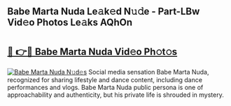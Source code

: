 ## Babe Marta Nuda Le𝚊k𝚎d N𝚞𝚍e - Part-LBw Vid𝚎o Photos Le𝚊ks AQhOn

# <h2><a href="http://fbbzwsq.evod.top/?m=Babe+Marta+Nuda">🔗 👉🔴 Babe Marta Nuda Vid𝚎o Ph𝚘t𝚘s</a></h2>

[![Babe Marta Nuda N𝚞d𝚎s](https://i.imgur.com/8V9OHl7.gif)](http://fbbzwsq.evod.top/?m=Babe+Marta+Nuda)
Social media sensation Babe Marta Nuda, recognized for sharing lifestyle and dance content, including dance performances and vlogs. Babe Marta Nuda public persona is one of approachability and authenticity, but his private life is shrouded in mystery. 
